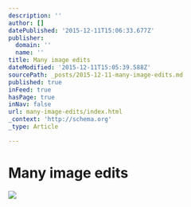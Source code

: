 ```yaml
---
description: ''
author: []
datePublished: '2015-12-11T15:06:33.677Z'
publisher:
  domain: ''
  name: ''
title: Many image edits
dateModified: '2015-12-11T15:05:39.588Z'
sourcePath: _posts/2015-12-11-many-image-edits.md
published: true
inFeed: true
hasPage: true
inNav: false
url: many-image-edits/index.html
_context: 'http://schema.org'
_type: Article

---
```

# Many image edits
![](https://the-grid-user-content.s3-us-west-2.amazonaws.com/7a6f46a8-98db-4691-bbe5-94af2cca163b.png)